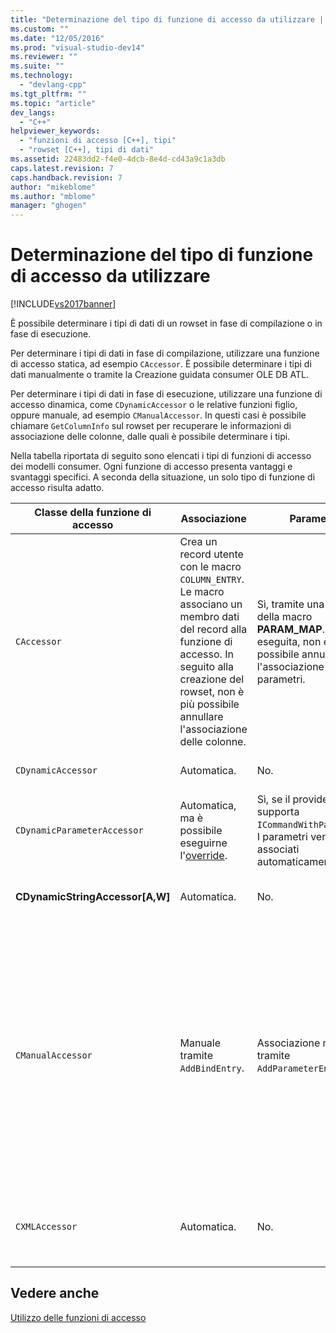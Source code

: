 ```yaml
---
title: "Determinazione del tipo di funzione di accesso da utilizzare | Microsoft Docs"
ms.custom: ""
ms.date: "12/05/2016"
ms.prod: "visual-studio-dev14"
ms.reviewer: ""
ms.suite: ""
ms.technology: 
  - "devlang-cpp"
ms.tgt_pltfrm: ""
ms.topic: "article"
dev_langs: 
  - "C++"
helpviewer_keywords: 
  - "funzioni di accesso [C++], tipi"
  - "rowset [C++], tipi di dati"
ms.assetid: 22483dd2-f4e0-4dcb-8e4d-cd43a9c1a3db
caps.latest.revision: 7
caps.handback.revision: 7
author: "mikeblome"
ms.author: "mblome"
manager: "ghogen"
---
```

# Determinazione del tipo di funzione di accesso da utilizzare
[!INCLUDE[vs2017banner](../../assembler/inline/includes/vs2017banner.md)]

È possibile determinare i tipi di dati di un rowset in fase di compilazione o in fase di esecuzione.  
  
 Per determinare i tipi di dati in fase di compilazione, utilizzare una funzione di accesso statica, ad esempio `CAccessor`.  È possibile determinare i tipi di dati manualmente o tramite la Creazione guidata consumer OLE DB ATL.  
  
 Per determinare i tipi di dati in fase di esecuzione, utilizzare una funzione di accesso dinamica, come `CDynamicAccessor` o le relative funzioni figlio, oppure manuale, ad esempio `CManualAccessor`.  In questi casi è possibile chiamare `GetColumnInfo` sul rowset per recuperare le informazioni di associazione delle colonne, dalle quali è possibile determinare i tipi.  
  
 Nella tabella riportata di seguito sono elencati i tipi di funzioni di accesso dei modelli consumer.  Ogni funzione di accesso presenta vantaggi e svantaggi specifici.  A seconda della situazione, un solo tipo di funzione di accesso risulta adatto.  
  
|Classe della funzione di accesso|Associazione|Parametro|Commento|  
|--------------------------------------|------------------|---------------|--------------|  
|`CAccessor`|Crea un record utente con le macro `COLUMN_ENTRY`.  Le macro associano un membro dati del record alla funzione di accesso.  In seguito alla creazione del rowset, non è più possibile annullare l'associazione delle colonne.|Sì, tramite una voce della macro **PARAM\_MAP**.  Una volta eseguita, non è possibile annullare l'associazione dei parametri.|Funzione di accesso più rapida grazie alla quantità limitata di codice.|  
|`CDynamicAccessor`|Automatica.|No.|Utile se non si conosce il tipo di dati di un rowset.|  
|`CDynamicParameterAccessor`|Automatica, ma è possibile eseguirne l'[override](../../data/oledb/overriding-a-dynamic-accessor.md).|Sì, se il provider supporta `ICommandWithParameters`.  I parametri vengono associati automaticamente.|Più lenta di `CDynamicAccessor`, ma utile per chiamare stored procedure generiche.|  
|**CDynamicStringAccessor\[A,W\]**|Automatica.|No.|Recupera i dati dall'archivio dati sotto forma di stringa.|  
|`CManualAccessor`|Manuale tramite `AddBindEntry`.|Associazione manuale tramite `AddParameterEntry`.|Molto veloce, in quanto i parametri e le colonne vengono associati una sola volta.  Il programmatore determina il tipo di dati da utilizzare. Per un esempio, vedere [DBVIEWER](http://msdn.microsoft.com/it-it/07620f99-c347-4d09-9ebc-2459e8049832). Richiede una quantità di codice superiore rispetto a `CDynamicAccessor` o `CAccessor`.  Analoga alla chiamata diretta di OLE DB.|  
|`CXMLAccessor`|Automatica.|No.|Recupera i dati dall'archivio dati sotto forma di stringa e li formatta come dati XML.|  
  
## Vedere anche  
 [Utilizzo delle funzioni di accesso](../../data/oledb/using-accessors.md)